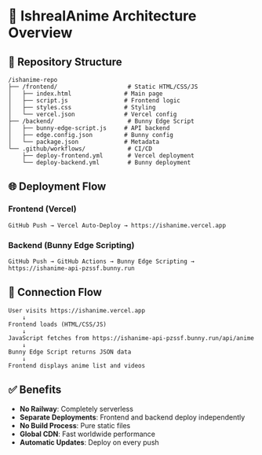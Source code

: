 # 🚀 IshrealAnime Architecture Overview

## 📁 Repository Structure
```
/ishanime-repo
├── /frontend/                    # Static HTML/CSS/JS
│   ├── index.html               # Main page
│   ├── script.js                # Frontend logic
│   ├── styles.css               # Styling
│   └── vercel.json              # Vercel config
├── /backend/                     # Bunny Edge Script
│   ├── bunny-edge-script.js     # API backend
│   ├── edge.config.json         # Bunny config
│   └── package.json             # Metadata
└── .github/workflows/            # CI/CD
    ├── deploy-frontend.yml       # Vercel deployment
    └── deploy-backend.yml        # Bunny deployment
```

## 🌐 Deployment Flow

### Frontend (Vercel)
```
GitHub Push → Vercel Auto-Deploy → https://ishanime.vercel.app
```

### Backend (Bunny Edge Scripting)
```
GitHub Push → GitHub Actions → Bunny Edge Scripting → https://ishanime-api-pzssf.bunny.run
```

## 🔗 Connection Flow
```
User visits https://ishanime.vercel.app
    ↓
Frontend loads (HTML/CSS/JS)
    ↓
JavaScript fetches from https://ishanime-api-pzssf.bunny.run/api/anime
    ↓
Bunny Edge Script returns JSON data
    ↓
Frontend displays anime list and videos
```

## ✅ Benefits
- **No Railway**: Completely serverless
- **Separate Deployments**: Frontend and backend deploy independently
- **No Build Process**: Pure static files
- **Global CDN**: Fast worldwide performance
- **Automatic Updates**: Deploy on every push
